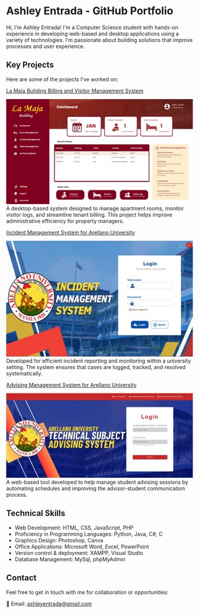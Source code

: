 # Ashley Entrada - GitHub Portfolio

Hi, I'm Ashley Entrada! I'm a Computer Science student with hands-on experience in developing web-based and desktop applications using a variety of technologies. I'm passionate about building solutions that improve processes and user experience.

## Key Projects
Here are some of the projects I've worked on:

[La Maja Building Billing and Visitor Management System](https://github.com/username/project1)

  ![Image Description](https://github.com/ashyelili/Entrada-Portfolio/blob/main/LaMaja.jpg)
  A desktop-based system designed to manage apartment rooms, monitor visitor logs, and streamline tenant billing. This project helps improve administrative efficiency for property managers.
  
[Incident Management System for Arellano University](https://drive.google.com/drive/folders/1bs0sL_xyoRpybE_L90s9NhbV3OgnHUPr?usp=drive_link)

 ![Image Description](https://github.com/ashyelili/Entrada-Portfolio/blob/main/Incident.jpg)
 Developed for efficient incident reporting and monitoring within a university setting. The system ensures that cases are logged, tracked, and resolved systematically.
 
[Advising Management System for Arellano University](https://drive.google.com/drive/folders/1bDuyh2tm2psY9MMT66GYYTdyaKc3vW_w?usp=drive_link)

  ![Image Description](https://github.com/ashyelili/Entrada-Portfolio/blob/main/advising.jpg)
  A web-based tool developed to help manage student advising sessions by automating schedules and improving the advisor-student communication process.

## Technical Skills
- Web Development: HTML, CSS, JavaScript, PHP
- Proficiency in Programming Languages: Python, Java, C#, C
- Graphics Design: Photoshop, Canva
- Office Applications: Microsoft Word, Excel, PowerPoint
- Version control & deployment: XAMPP, Visual Studio
- Database Management: MySql, phpMyAdmin 

## Contact
Feel free to get in touch with me for collaboration or opportunities:

📧 Email: ashleyentrada@gmail.com
